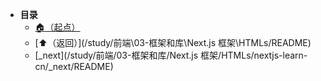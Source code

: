 * **目录**
  * [🏠（起点）](/study/README)
  * [⬆️（返回）](/study/前端\03-框架和库\Next.js 框架\HTMLs/README)
  * [_next](/study/前端/03-框架和库/Next.js 框架/HTMLs/nextjs-learn-cn/_next/README)